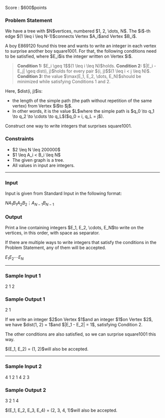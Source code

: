 
<div>

<span>

<span>

<p>
Score : $600$points
</p>

<div>

<section>

### **Problem Statement**

<p>
We have a tree with $N$vertices, numbered $1, 2, \dots, N$. The $i$-th edge $(1 \leq i \leq N-1)$connects Vertex $A_i$and Vertex $B_i$.
</p>

<p>
A boy E869120 found this tree and wants to write an integer in each vertex to surprise another boy square1001. For that, the following conditions need to be satisfied, where $E_i$is the integer written on Vertex $i$.
</p>

<blockquote>

<p>

<strong>
Condition 1:
</strong>
$E_i \geq 1$$(1 \leq i \leq N)$holds.


<strong>
Condition 2:
</strong>
$|E_i - E_j| \geq dist(i, j)$holds for every pair $(i, j)$$(1 \leq i < j \leq N)$.


<strong>
Condition 3:
</strong>
the value $\max(E_1, E_2, \dots, E_N)$should be minimized while satisfying Conditions 1 and 2.
</p>

</blockquote>

<p>
Here, $dist(i, j)$is:
</p>

<ul>

<li>
the length of the simple path (the path without repetition of the same vertex) from Vertex $i$to $j$.
</li>

<li>
In other words, it is the value $L$where the simple path is $q_0 \to q_1 \to q_2 \to \cdots \to q_L$($q_0 = i, q_L = j$).
</li>

</ul>

<p>
Construct one way to write integers that surprises square1001.
</p>

</section>

</div>

<div>

<section>

### **Constraints**

<ul>

<li>
$2 \leq N \leq 200000$
</li>

<li>
$1 \leq A_i < B_i \leq N$
</li>

<li>
The given graph is a tree.
</li>

<li>
All values in input are integers.
</li>

</ul>

</section>

</div>

---

<div>

<div>

<section>

### **Input**

<p>
Input is given from Standard Input in the following format:
</p>

<div>

$N$$A_1$$B_1$$A_2$$B_2$$\vdots$$A_{N-1}$$B_{N-1}$
</div>

</section>

</div>

<div>

<section>

### **Output**

<p>
Print a line containing integers $E_1, E_2, \cdots, E_N$to write on the vertices, in this order, with space as separator.
</p>

<p>
If there are multiple ways to write integers that satisfy the conditions in the Problem Statement, any of them will be accepted.
</p>

<div>

$E_1$$E_2$$\cdots$$E_{N}$
</div>

</section>

</div>

</div>

---

<div>

<section>

### **Sample Input 1**

<div>

2
1 2

</div>

</section>

</div>

<div>

<section>

### **Sample Output 1**

<div>

2 1

</div>

<p>
If we write an integer $2$on Vertex $1$and an integer $1$on Vertex $2$, we have $dist(1, 2) = 1$and $|E_1 - E_2| = 1$, satisfying Condition 2.
</p>

<p>
The other conditions are also satisfied, so we can surprise square1001 this way. 
</p>

<p>
$(E_1, E_2) = (1, 2)$will also be accepted.
</p>

</section>

</div>

---

<div>

<section>

### **Sample Input 2**

<div>

4
1 2
1 4
2 3

</div>

</section>

</div>

<div>

<section>

### **Sample Output 2**

<div>

3 2 1 4

</div>

<p>
$(E_1, E_2, E_3, E_4) = (2, 3, 4, 1)$will also be accepted.
</p>

</section>

</div>

</span>

</span>

</div>
